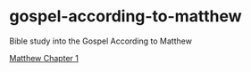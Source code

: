 # gospel-according-to-matthew
Bible study into the Gospel According to Matthew


[Matthew Chapter 1](/docs/Chapter%201/Chapter%201.md)
